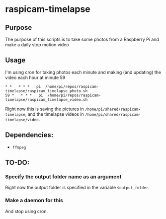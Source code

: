 # raspicam-timelapse

## Purpose
The purpose of this scripts is to take some photos from a Raspberry Pi and make a daily stop motion video

## Usage
I'm using cron for taking photos each minute and making (and updating) the video each hour at minute 59

```
* *   * * *   pi  /home/pi/repos/raspicam-timelapse/raspicam_timelapse_photo.sh
59 *   * * *   pi  /home/pi/repos/raspicam-timelapse/raspicam_timelapse_video.sh
```

Right now this is saving the pictures in `/home/pi/shared/raspicam-timelapse`, and the timelapse videos in `/home/pi/shared/raspicam-timelapse/video`.

## Dependencies:

* `ffmpeg`

## TO-DO:

### Specify the output folder name as an argument
Right now the output folder is specified in the variable `$output_folder`.

### Make a daemon for this
And stop using cron.